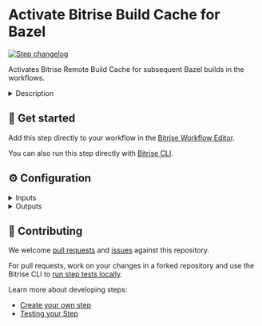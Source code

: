 # Activate Bitrise Build Cache for Bazel

[![Step changelog](https://shields.io/github/v/release/bitrise-steplib/bitrise-step-activate-build-cache-for-bazel?include_prereleases&label=changelog&color=blueviolet)](https://github.com/bitrise-steplib/bitrise-step-activate-build-cache-for-bazel/releases)

Activates Bitrise Remote Build Cache for subsequent Bazel builds in the workflows.


<details>
<summary>Description</summary>

This Step activates Bitrise's remote build cache add-on for subsequent Bazel executions in the workflow.

After this Step executes, Bazel builds will automatically read from the remote cache and push new entries if it's enabled.

</details>

## 🧩 Get started

Add this step directly to your workflow in the [Bitrise Workflow Editor](https://devcenter.bitrise.io/steps-and-workflows/steps-and-workflows-index/).

You can also run this step directly with [Bitrise CLI](https://github.com/bitrise-io/bitrise).

## ⚙️ Configuration

<details>
<summary>Inputs</summary>
There are no inputs defined in this step
</details>

<details>
<summary>Outputs</summary>
There are no outputs defined in this step
</details>

## 🙋 Contributing

We welcome [pull requests](https://github.com/bitrise-steplib/bitrise-step-activate-build-cache-for-bazel/pulls) and [issues](https://github.com/bitrise-steplib/bitrise-step-activate-build-cache-for-bazel/issues) against this repository.

For pull requests, work on your changes in a forked repository and use the Bitrise CLI to [run step tests locally](https://devcenter.bitrise.io/bitrise-cli/run-your-first-build/).

Learn more about developing steps:

- [Create your own step](https://devcenter.bitrise.io/contributors/create-your-own-step/)
- [Testing your Step](https://devcenter.bitrise.io/contributors/testing-and-versioning-your-steps/)

